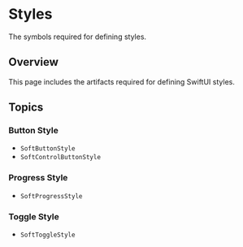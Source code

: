 # Styles

The symbols required for defining styles.

## Overview

This page includes the artifacts required for defining SwiftUI styles.


## Topics
### Button Style
- ``SoftButtonStyle``
- ``SoftControlButtonStyle``

### Progress Style
- ``SoftProgressStyle``

### Toggle Style
- ``SoftToggleStyle``
